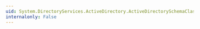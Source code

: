 ```yaml
---
uid: System.DirectoryServices.ActiveDirectory.ActiveDirectorySchemaClassCollection.AddRange(System.DirectoryServices.ActiveDirectory.ReadOnlyActiveDirectorySchemaClassCollection)
internalonly: False
---
```

